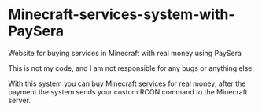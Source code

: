 # Minecraft-services-system-with-PaySera
Website for buying services in Minecraft with real money using PaySera 

This is not my code, and I am not responsible for any bugs or anything else.

With this system you can buy Minecraft services for real money, after the payment the system sends your custom RCON command to the Minecraft server.
